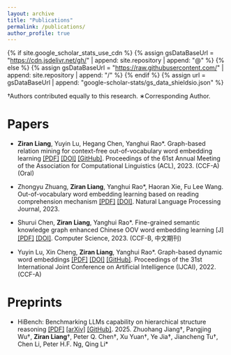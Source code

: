 ```yaml
---
layout: archive
title: "Publications"
permalink: /publications/
author_profile: true
---
```


{% if site.google_scholar_stats_use_cdn %}
{% assign gsDataBaseUrl = "https://cdn.jsdelivr.net/gh/" | append: site.repository | append: "@" %}
{% else %}
{% assign gsDataBaseUrl = "https://raw.githubusercontent.com/" | append: site.repository | append: "/" %}
{% endif %}
{% assign url = gsDataBaseUrl | append: "google-scholar-stats/gs_data_shieldsio.json" %}

<!-- Please also find my publications on [Google Scholar](https://scholar.google.com/citations?user=yXOpclkAAAAJ) ( <a href='https://scholar.google.com/citations?user=yXOpclkAAAAJ'><img src="https://img.shields.io/endpoint?url={{ url | url_encode }}&logo=Google%20Scholar&labelColor=f6f6f6&color=9cf&style=flat&label=citations"></a> ). -->
†Authors contributed equally to this research.
∗Corresponding Author.

# Papers



- **Ziran Liang**, Yuyin Lu, Hegang Chen, Yanghui Rao*. Graph-based relation mining for context-free out-of-vocabulary
word embedding learning [[PDF]](https://liangzrtvjivo.github.io/files/2023.acl-long.grm.pdf) [[DOI]](https://aclanthology.org/2023.acl-long.790/) [[GitHub]](https://github.com/liangzrtvjivo/GRM). Proceedings of the 61st Annual Meeting of the Association for Computational Linguistics (ACL), 2023. (CCF-A) (Oral)

- Zhongyu Zhuang, **Ziran Liang**, Yanghui Rao*, Haoran Xie, Fu Lee Wang. Out-of-vocabulary word embedding learning based on reading comprehension mechanism [[PDF]](https://liangzrtvjivo.github.io/files/2023.nlpj.rcm.pdf) [[DOI]](https://www.sciencedirect.com/science/article/pii/S2949719123000353). Natural Language Processing Journal, 2023.

- Shurui Chen, **Ziran Liang**, Yanghui Rao*. Fine-grained semantic knowledge graph enhanced Chinese OOV word
embedding learning [J] [[PDF]](https://liangzrtvjivo.github.io/files/2023.jsjkx.graph.pdf) [[DOI]](https://www.jsjkx.com/EN/abstract/abstract21404.shtml). Computer Science, 2023. (CCF-B, 中文期刊)

- Yuyin Lu, Xin Cheng, **Ziran Liang**, Yanghui Rao*. Graph-based dynamic word embeddings [[PDF]](https://liangzrtvjivo.github.io/files/2022.ijcai.gdwe.pdf) [[DOI]](https://www.ijcai.org/proceedings/2022/594) [[GitHub]](https://github.com/luyy9apples/GDWE). Proceedings of the 31st International Joint Conference on Artificial Intelligence (IJCAI), 2022. (CCF-A)

<!-- - LDAformer: Predicting LncRNA-Disease Associations based on Topological Feature Extraction and Transformer Encoder [[PDF]](https://echochou990919.github.io/files/LDAformer.pdf) [[DOI]](https://doi.org/10.1093/bib/bbac370) [[GitHub]](https://github.com/EchoChou990919/LDAformer)  
**Yi Zhou**, Xinyi Wang, Lin Yao, Min Zhu  
Briefings in Bioinformatics (BIB), 2022 (JCR-Q1, IF: 13.994)  

- GBDT4CTRVis: Visual Analytics of Gradient Boosting Decision Tree for Advertisement Click-Through Rate Prediction [[PDF]](https://echochou990919.github.io/files/GBDT4CTRVis.pdf) [[DOI]](https://link.springer.com/article/10.1007/s12650-024-00984-0) [[Video]](https://www.bilibili.com/video/BV1Wm4y1E7Q1) [[Slide]](https://echochou990919.github.io/files/GBDT4CTRVis_Slides.pdf)  
Wenwen Gao, Shangsong Liu, **Yi Zhou**, Fengjie Wang, Feng Zhou, Min Zhu  
Journal of Visualization (JoV), 2024  

- Dowsing: A Task-Driven Approach for Multiple-View Visualizations Dynamic Recommendation [[PDF]](https://echochou990919.github.io/files/Dowsing.pdf) [[DOI]](https://link.springer.com/article/10.1007/s12650-024-00989-9) [[Webpage]](https://dowsing-machine.github.io/) [[Online Demo]](http://dowsing-machine.com/)  
Jiamin Zhu, Meixuan Wu, **Yi Zhou**, Haotian Zhu, Min Zhu  
Journal of Visualization (JoV), 2024  

- Timely-MDA: A Benchmark for Generalizable MiRNA-Disease Association Prediction [[PDF]](https://echochou990919.github.io/files/BIBM_Short_Paper_v2.pdf) [[DOI]](https://ieeexplore.ieee.org/abstract/document/10822171) [[Github]](https://github.com/EchoChou990919/Timely-MDA)  
**Yi Zhou**, Xian Guan, Meixuan Wu, Chengzhou Ouyang, Min Zhu  
International Conference on Bioinformatics and Biomedicine (BIBM), 2024 -->

# Preprints

- HiBench: Benchmarking LLMs capability on hierarchical structure reasoning [[PDF]](https://liangzrtvjivo.github.io/files/2025.arxiv.hibench.pdf) [[arXiv]](https://arxiv.org/abs/2503.00912) [[GitHub]](https://github.com/jzzzzh/HiBench). 2025. 
Zhuohang Jiang†, Pangjing Wu†, **Ziran Liang**†, Peter Q. Chen†, Xu Yuan†, Ye Jia†, Jiancheng Tu†, Chen Li, Peter H.F. Ng, Qing Li*  

<!-- # Other Available Works

- Sichuan University - Huawei MindSpore Application Case Implementation Project: Swin Transformer [[GitHub]](https://github.com/EchoChou990919/mindspore_swin_transformer)  
**Yi Zhou**, Xiyao Li, Wanjing Zhang  

- DLMV: A Visual Analytic System for LncRNA-Disease Association Prediction [[Poster]](https://echochou990919.github.io/files/DLMV_Poster.pdf) [[Online Demo]](https://rna-disease.pages.dev/)  
**Yi Zhou**, Jiamin Zhu, Meixuan Wu   -->


<!-- {% if author.googlescholar %}
  You can also find my articles on <u><a href="{{author.googlescholar}}">my Google Scholar profile</a>.</u>
{% endif %}

{% include base_path %}

{% for post in site.publications reversed %}
  {% include archive-single.html %}
{% endfor %} -->
